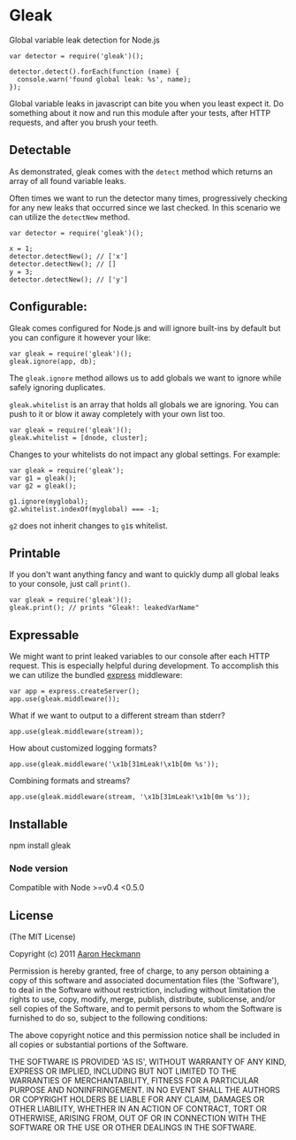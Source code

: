 # Gleak
Global variable leak detection for Node.js

    var detector = require('gleak')();

    detector.detect().forEach(function (name) {
      console.warn('found global leak: %s', name);
    });

Global variable leaks in javascript can bite you when you least
expect it. Do something about it now and run this module after
your tests, after HTTP requests, and after you brush your teeth.

## Detectable

As demonstrated, gleak comes with the `detect` method which returns
an array of all found variable leaks.

Often times we want to run the detector many times, progressively
checking for any new leaks that occurred since we last checked. In
this scenario we can utilize the `detectNew` method.

    var detector = require('gleak')();

    x = 1;
    detector.detectNew(); // ['x']
    detector.detectNew(); // []
    y = 3;
    detector.detectNew(); // ['y']

## Configurable:

Gleak comes configured for Node.js and will ignore built-ins by default
but you can configure it however your like:

    var gleak = require('gleak')();
    gleak.ignore(app, db);

The `gleak.ignore` method allows us to add globals we want to ignore
while safely ignoring duplicates.

`gleak.whitelist` is an array that holds all globals we are ignoring.
You can push to it or blow it away completely with your own list too.

    var gleak = require('gleak')();
    gleak.whitelist = [dnode, cluster];

Changes to your whitelists do not impact any global settings. For example:

    var gleak = require('gleak');
    var g1 = gleak();
    var g2 = gleak();

    g1.ignore(myglobal);
    g2.whitelist.indexOf(myglobal) === -1;

`g2` does not inherit changes to `g1`s whitelist.

## Printable

If you don't want anything fancy and want to quickly dump all
global leaks to your console, just call `print()`.

    var gleak = require('gleak')();
    gleak.print(); // prints "Gleak!: leakedVarName"

## Expressable

We might want to print leaked variables to our console after each
HTTP request. This is especially helpful during development.
To accomplish this we can utilize the bundled [express](http://expressjs.com) middleware:

    var app = express.createServer();
    app.use(gleak.middleware());

What if we want to output to a different stream than stderr?

    app.use(gleak.middleware(stream));

How about customized logging formats?

    app.use(gleak.middleware('\x1b[31mLeak!\x1b[0m %s'));

Combining formats and streams?

    app.use(gleak.middleware(stream, '\x1b[31mLeak!\x1b[0m %s'));

## Installable

  npm install gleak

### Node version
Compatible with Node >=v0.4 <0.5.0

## License

(The MIT License)

Copyright (c) 2011 [Aaron Heckmann](aaron.heckmann+github@gmail.com)

Permission is hereby granted, free of charge, to any person obtaining
a copy of this software and associated documentation files (the
'Software'), to deal in the Software without restriction, including
without limitation the rights to use, copy, modify, merge, publish,
distribute, sublicense, and/or sell copies of the Software, and to
permit persons to whom the Software is furnished to do so, subject to
the following conditions:

The above copyright notice and this permission notice shall be
included in all copies or substantial portions of the Software.

THE SOFTWARE IS PROVIDED 'AS IS', WITHOUT WARRANTY OF ANY KIND,
EXPRESS OR IMPLIED, INCLUDING BUT NOT LIMITED TO THE WARRANTIES OF
MERCHANTABILITY, FITNESS FOR A PARTICULAR PURPOSE AND NONINFRINGEMENT.
IN NO EVENT SHALL THE AUTHORS OR COPYRIGHT HOLDERS BE LIABLE FOR ANY
CLAIM, DAMAGES OR OTHER LIABILITY, WHETHER IN AN ACTION OF CONTRACT,
TORT OR OTHERWISE, ARISING FROM, OUT OF OR IN CONNECTION WITH THE
SOFTWARE OR THE USE OR OTHER DEALINGS IN THE SOFTWARE.
